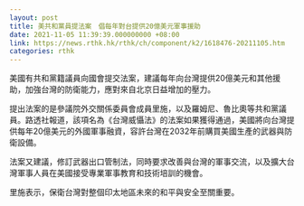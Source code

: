 ```yaml
---
layout: post
title: 美共和黨員提法案　倡每年對台提供20億美元軍事援助
date: 2021-11-05 11:39:39.000000000 +08:00
link: https://news.rthk.hk/rthk/ch/component/k2/1618476-20211105.htm
categories: rthk
---
```


美國有共和黨籍議員向國會提交法案，建議每年向台灣提供20億美元和其他援助，加強台灣的防衛能力，應對來自北京日益增加的壓力。

提出法案的是參議院外交關係委員會成員里施，以及羅姆尼、魯比奧等共和黨議員。路透社報道，該項名為《台灣威懾法》的法案如果獲得通過，美國將向台灣提供每年20億美元的外國軍事融資，容許台灣在2032年前購買美國生產的武器與防衛設備。

法案又建議，修訂武器出口管制法，同時要求改善與台灣的軍事交流，以及擴大台灣軍事人員在美國接受專業軍事教育和技術培訓的機會。

里施表示，保衛台灣對整個印太地區未來的和平與安全至關重要。
